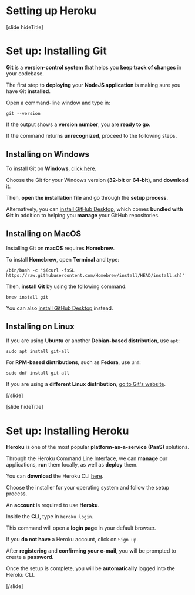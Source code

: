 # Setting up Heroku

[slide hideTitle]

# Set up: Installing Git

**Git** is a **version-control system** that helps you **keep track of changes** in your codebase.

The first step to **deploying** your **NodeJS application** is making sure you have Git **installed**.

Open a command\-line window and type in:

`git --version`

If the output shows a **version number**, you are **ready to go**.

If the command returns **unrecognized**, proceed to the following steps.

## Installing on Windows

To install Git on **Windows**, [click here](https://git-scm.com/download/win).

Choose the Git for your Windows version (**32-bit** or **64-bit**), and **download** it.

Then, **open the installation file** and go through the **setup process**.

Alternatively, you can [install GitHub Desktop](https://desktop.github.com/), which comes **bundled with Git** in addition to helping you **manage** your GitHub repositories.

## Installing on MacOS

Installing Git on **macOS** requires **Homebrew**.

To install **Homebrew**, open **Terminal** and type:

`/bin/bash -c "$(curl -fsSL https://raw.githubusercontent.com/Homebrew/install/HEAD/install.sh)"`

Then, **install Git** by using the following command:

`brew install git`

You can also [install GitHub Desktop](https://desktop.github.com/) instead.

## Installing on Linux

If you are using **Ubuntu** or another **Debian-based distribution**, use `apt`:

`sudo apt install git-all`

For **RPM-based distributions**, such as **Fedora**, use `dnf`:

`sudo dnf install git-all`

If you are using a **different Linux distribution**, [go to Git's website](https://git-scm.com/download/linux).

[/slide]


[slide hideTitle]

# Set up: Installing Heroku

**Heroku** is one of the most popular **platform-as-a-service (PaaS)** solutions.

Through the Heroku Command Line Interface, we can **manage** our applications, **run** them locally, as well as **deploy** them.

You can **download** the Heroku CLI [here](https://devcenter.heroku.com/articles/getting-started-with-nodejs#set-up).

Choose the installer for your operating system and follow the setup process.

An **account** is required to use **Heroku**.

Inside the **CLI**, type in `heroku login`.

This command will open a **login page** in your default browser.

If you **do not have** a Heroku account, click on `Sign up`.

After **registering** and **confirming your e-mail**, you will be prompted to create a **password**.

Once the setup is complete, you will be **automatically** logged into the Heroku CLI.

[/slide]
